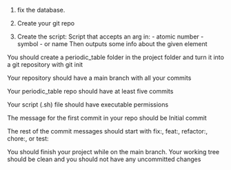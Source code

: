 1. fix the database.

2. Create your git repo

3. Create the script:
    Script that accepts an arg in:
        - atomic number
        - symbol 
        - or name
    Then outputs some info about the given element










<!-- You should rename the weight column to atomic_mass -->

<!-- You should rename the melting_point column to melting_point_celsius and the boiling_point column to boiling_point_celsius -->

<!-- Your melting_point_celsius and boiling_point_celsius columns should not accept null values  -->

<!-- You should add the UNIQUE constraint to the symbol and name columns from the elements table -->

<!-- Your symbol and name columns should have the NOT NULL constraint -->

<!-- You should set the atomic_number column from the properties table as a foreign key that references the column of the same name in the elements table -->

<!-- You should create a types table that will store the three types of elements -->

<!-- Your types table should have a type_id column that is an integer and the primary key -->

<!-- Your types table should have a type column that's a VARCHAR and cannot be null. It will store the different types from the type column in the properties table -->

<!-- You should add three rows to your types table whose values are the three different types from the properties table -->

<!-- Your properties table should have a type_id foreign key column that references the type_id column from the types table. It should be an INT with the NOT NULL constraint -->

<!-- Each row in your properties table should have a type_id value that links to the correct type from the types table -->

<!-- You should capitalize the first letter of all the symbol values in the elements table. Be careful to only capitalize the letter and not change any others -->

<!-- You should remove all the trailing zeros after the decimals from each row of the atomic_mass column. You may need to adjust a data type to DECIMAL for this. Be careful not to change the value -->

<!-- You should add the element with atomic number 9 to your database. Its name is Fluorine, symbol is F, mass is 18.998, melting point is -220, boiling point is -188.1, and it's a nonmetal -->

<!-- You should add the element with atomic number 10 to your database. Its name is Neon, symbol is Ne, mass is 20.18, melting point is -248.6, boiling point is -246.1, and it's a nonmetal -->







You should create a periodic_table folder in the project folder and turn it into a git repository with git init

Your repository should have a main branch with all your commits

Your periodic_table repo should have at least five commits






<!-- You should create an element.sh file in your repo folder for the program I want you to make -->

Your script (.sh) file should have executable permissions

<!-- If you run ./element.sh, it should output Please provide an element as an argument. and finish running. -->

<!-- If you run ./element.sh 1, ./element.sh H, or ./element.sh Hydrogen, 

it should output 

The element with atomic number 1 is Hydrogen (H). It's a nonmetal, with a mass of 1.008 amu. Hydrogen has a melting point of -259.1 celsius and a boiling point of -252.9 celsius. -->

<!-- If you run ./element.sh script with another element as input, you should get the same output but with information associated with the given element. -->

<!-- If the argument input to your element.sh script doesn't exist as an atomic_number, symbol, or name in the database, the output should be I could not find that element in the database. -->



The message for the first commit in your repo should be Initial commit

The rest of the commit messages should start with fix:, feat:, refactor:, chore:, or test:



<!-- You should delete the non existent element, whose atomic_number is 1000, from the two tables -->

<!-- Your properties table should not have a type column -->



You should finish your project while on the main branch. Your working tree should be clean and you should not have any uncommitted changes